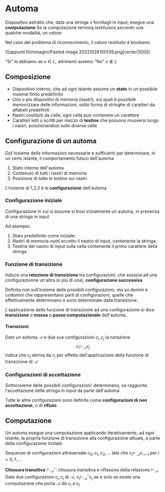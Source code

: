# Automa

Dispositivo astratto che, data una stringa x fornitagli in input, esegue una **computazione**
Se la computazione termina,restituisce,secondo una qualche modalità, un valore

Nel caso del problema di riconoscimento, il valore restituito è booleano

![[appunti fi/immagini/Pasted image 20221026150139.png|center|500]]

"Si" lo abbiamo se $x\in L$, altrimenti avremo "No" $x\not\in L$

## Composizione

- Dispositivo interno, che ad ogni istante assume un **stato** in un possibile insieme finito predefinito
- Uno o più dispositivi di memoria (nastri), sui quali è possibile memorizzare delle informazioni, sotto forma di stringhe di caratteri da alfabeti predefiniti
- Nastri costituiti da celle; ogni cella può contenere un carattere
- Caratteri letti o scritti per mezzo di **testine** che possono muoversi lungo i nastri, posizionandosi sulle diverse celle

## Configurazione di un automa
_Def_
Insieme delle informazioni necessarie e sufficienti per determinare, in un certo istante, il comportamento futuro dell'automa

1. Stato interno dell'automa
2. Contenuto di tutti i nastri di memoria
3. Posizione di tutte le testine sui nastri

L'insieme di 1,2,3 è la **configurazione** dell'automa

### Configurazione iniziale

Configurazione in cui si assume si trovi inizialmente un automa, in presenza di una stringa in input

Ad esempio:
1. Stato predefinito come iniziale;
2. Nastri di memoria vuoti eccetto il nastro di input, contenente la stringa;
3. Testina del nastro di input sulla cella contenente il primo carattere della stringa

### Funzione di transizione

Induce una **relazione di transizione** tra configurazioni, che associa ad una configurazionne un'altra (o più di una), **configurazione successiva**

Definita non sull'insieme delle possibili configurazioni, ma su domini e codomini che rappresentano parti di configurazioni, quelle che effettivamente determinano e sono determinate dalla transizione.

L'applicazione della funzione di transizione ad una configurazione si dice **transizione** o **mossa** o **passo computazionale** dell'automa.

#### Transizioni

Dato un automa $\mathcal A$ e due sue configurazioni $c_i,c_j$ la notazione $$c_i\vdash_{\mathcal A} c_j$$indica che $c_j$ deriva da $c_i$ per effetto dell'applicazione della funzione di transizione di $\mathcal A$

### Configurazioni di accettazione

Sottoinsieme delle possibili configurazioni: determinano, se raggiunte, l'accettazione della stringa in input da parte dell'automa

Tutte le altre configurazioni sono definite come **configurazioni di non accettazione**, o di **rifiuto**

## Computazione

Un automa esegue una computazione applicando iterativamente, ad ogni istante, la propria funzione di transizione alla configurazione attuale, a parte dalla configurazione iniziale.

Sequenze di configurazioni attraversate $c_0,c_1,c_2,...$ tale che $c_i\vdash_{\mathcal A} c_{i+1}$ per $i=0,1,...$

**Chiusura transitiva**
$\vdash_{\mathcal A}^\star$: chiusura transitiva e riflessiva della relazione $\vdash_{\mathcal A}$
Date due configurazioni $c_i,c_j$ di $\mathcal A$,
$c_i\vdash_{\mathcal A}^\star c_j$
se e solo se esiste una computazione che porta $\mathcal A\:da\:c_i\:a\:c_j$


